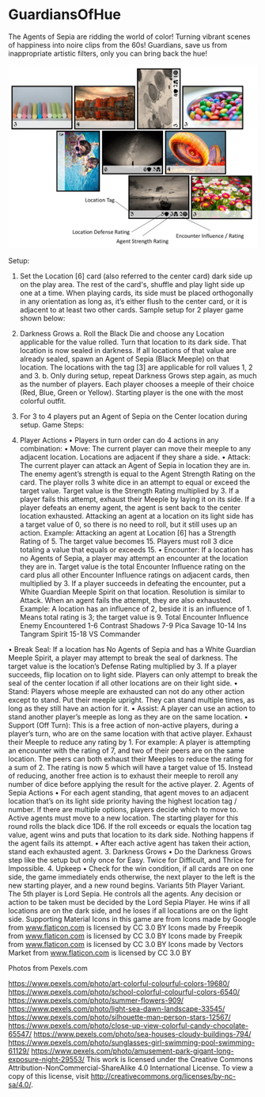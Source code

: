 # GuardiansOfHue
The Agents of Sepia are ridding the world of color! Turning vibrant scenes of happiness into noire clips from the 60s! Guardians, save us from inappropriate artistic filters, only you can bring back the hue!

![](https://raw.githubusercontent.com/rvillaver/GuardiansOfHue/master/GoH-Sample.jpg)

Setup:
1.	Set the Location [6] card (also referred to the center card) dark side up on the play area. The rest of the card's, shuffle and play light side up one at a time. When playing cards, its side must be placed orthogonally in any orientation as long as, it’s either flush to the center card, or it is adjacent to at least two other cards. Sample setup for 2 player game shown below:
 
2.	Darkness Grows
a.	Roll the Black Die and choose any Location applicable for the value rolled. Turn that location to its dark side.  That location is now sealed in darkness. If all locations of that value are already sealed, spawn an Agent of Sepia (Black Meeple) on that location. The locations with the tag [3] are applicable for roll values 1, 2 and 3.
b.	Only during setup, repeat Darkness Grows step again, as much as the number of players. Each player chooses a meeple of their choice (Red, Blue, Green or Yellow). Starting player is the one with the most colorful outfit. 
3.	For 3 to 4 players put an Agent of Sepia on the Center location during setup.
Game Steps:
1.	Player Actions
•	Players in turn order can do 4 actions in any combination:
•	Move: The current player can move their meeple to any adjacent location. Locations are adjacent if they share a side.
•	Attack: The current player can attack an Agent of Sepia in location they are in. The enemy agent’s strength is equal to the         Agent Strength Rating on the card. The player rolls 3 white dice in an attempt to equal or exceed the target value. Target value is the Strength Rating multiplied by 3. If a player fails this attempt, exhaust their Meeple by laying it on its side. If a player defeats an enemy agent, the agent is sent back to the center location exhausted. Attacking an agent at a location on its light side has a target value of 0, so there is no need to roll, but it still uses up an action.
Example: Attacking an agent at Location [6] has a Strength Rating of 5. The target value becomes 15. Players must roll 3 dice totaling a value that equals or exceeds 15.
•	Encounter: If a location has no Agents of Sepia, a player may attempt an encounter at the location they are in. Target value is the total          Encounter Influence rating on the card plus all other Encounter Influence ratings on adjacent cards, then multiplied by 3. If a player succeeds in defeating the encounter, put a White Guardian Meeple Spirit on that location.
Resolution is similar to Attack. When an agent fails the attempt, they are also exhausted. Example: A location has an influence of 2, beside it is an influence of 1. Means total rating is 3; the target value is 9.
Total Encounter Influence	Enemy Encountered
1-6	Contrast Shadows
7-9	Pica Savage
10-14	Ins Tangram Spirit
15-18	VS Commander

•	Break Seal: If a location has No Agents of Sepia and has a White Guardian Meeple Spirit, a player may attempt to break the seal of darkness. The target value is the location’s         Defense Rating multiplied by 3. If a player succeeds, flip location on to light side. Players can only attempt to break the seal of the center location if all other locations are on their light side.
•	Stand: Players whose meeple are exhausted can not do any other action except to stand. Put their meeple upright. They can stand multiple times, as long as they still have an action for it.
•	Assist: A player can use an action to stand another player’s meeple as long as they are on the same location.
•	Support (Off Turn): This is a free action of non-active players, during a player’s turn, who are on the same location with that active player. Exhaust their Meeple to reduce any rating by 1. For example: A player is attempting an encounter with the rating of 7, and two of their peers are on the same location. The peers can both exhaust their Meeples to reduce the rating for a sum of 2. The rating is now 5 which will have a target value of 15.
Instead of reducing, another free action is to exhaust their meeple to reroll any number of dice before applying the result for the active player.
2.	Agents of Sepia Actions
•	For each agent standing, that agent moves to an adjacent location that’s on its light side priority having the highest location tag / number. If there are multiple options, players decide which to move to. Active agents must move to a new location. The starting player for this round rolls the black dice 1D6. If the roll exceeds or equals the location tag value, agent wins and puts that location to its dark side. Nothing happens if the agent fails its attempt.
•	After each active agent has taken their action, stand each exhausted agent.
3.	Darkness Grows
•	Do the Darkness Grows step like the setup but only once for Easy. Twice for Difficult, and Thrice for Impossible.
4.	Upkeep
•	Check for the win condition, if all cards are on one side, the game immediately ends otherwise, the next player to the left is the new starting player, and a new round begins.
Variants
5th Player Variant.
The 5th player is Lord Sepia. He controls all the agents. Any decision or action to be taken must be decided by the Lord Sepia Player. He wins if all locations are on the dark side, and he loses if all locations are on the light side.
Supporting Material
Icons in this game are from 
Icons made by Google from www.flaticon.com is licensed by CC 3.0 BY
Icons made by Freepik from www.flaticon.com is licensed by CC 3.0 BY
Icons made by Freepik from www.flaticon.com is licensed by CC 3.0 BY
Icons made by Vectors Market from www.flaticon.com is licensed by CC 3.0 BY

Photos from Pexels.com

https://www.pexels.com/photo/art-colorful-colourful-colors-19680/
https://www.pexels.com/photo/school-colorful-colourful-colors-6540/
https://www.pexels.com/photo/summer-flowers-909/
https://www.pexels.com/photo/light-sea-dawn-landscape-33545/
https://www.pexels.com/photo/silhouette-man-person-stars-12567/
https://www.pexels.com/photo/close-up-view-colorful-candy-chocolate-65547/
https://www.pexels.com/photo/sea-houses-cloudy-buildings-794/
https://www.pexels.com/photo/sunglasses-girl-swimming-pool-swimming-61129/
https://www.pexels.com/photo/amusement-park-gigant-long-exposure-night-29553/
This work is licensed under the Creative Commons Attribution-NonCommercial-ShareAlike 4.0 International License. To view a copy of this license, visit http://creativecommons.org/licenses/by-nc-sa/4.0/.
